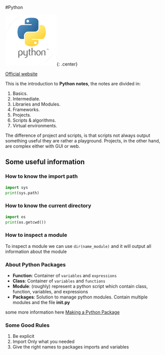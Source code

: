 #Python 

![Python Logo](images/Python_logo.png){: .center}

[Official website](https://www.python.org/)

This is the introduction to **Python notes**, the notes are divided in:

1. Basics.  
2. Intermediate. 
3. Libraries and Modules. 
4. Frameworks. 
5. Projects.
6. Scripts & algorithms.
7. Virtual environments.  

<aside>
The difference of project and scripts, is that scripts not always output something useful they are rather a playground. Projects, in the other hand, are complex either with GUI or web.
</aside>

## Some useful information

### How to know the import path

```python 
import sys
print(sys.path)
``` 

### How to know the current directory

```python 
import os
print(os.getcwd())
``` 
### How to inspect a module

To inspect a module we can use `dir(name_module)` and it will output all information about the module 

### About Python Packages

* **Function**: Container of `variables` and `expressions`
* **Class**:  Container of `variables` and `functions`
* **Module**: (roughly) represent a python script which contain class, function, variables, and expressions 
* **Packages**: Solution to manage python modules. Contain multiple modules and the file **__init__.py**

some more information here [Making a Python Package](https://python-packaging-tutorial.readthedocs.io/en/latest/setup_py.html)

### Some Good Rules

1. Be explicit
2. Import Only what you needed
3. Give the right names to packages imports and variables

